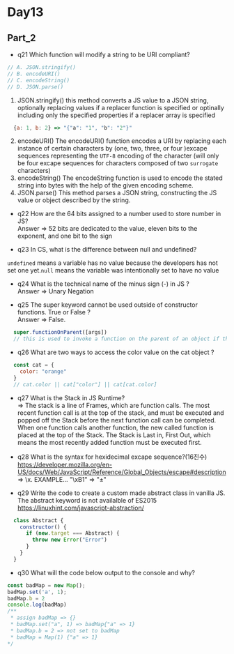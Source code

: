 # Day13

## Part_2
* q21
Which function will modify a string to be URI compliant?
```js
// A. JSON.stringify()
// B. encodeURI()
// C. encodeString()
// D. JSON.parse()
```
1. JSON.stringify()
this method converts a JS value to a JSON string, optionally replacing values if a replacer function is specified or optinally including only the specified properties if a replacer array is specified
```js
  {a: 1, b: 2} => "{"a": "1", "b": "2"}"
```
2. encodeURI()
The encodeURI() function encodes a URI by replacing each instance of certain characters by (one, two, three, or four )excape sequences representing the `UTF-8` encoding of the character (will only be four excape sequences for characters composed of two `surrogate` characters)
3. encodeString()
The encodeString function is used to encode the stated string into bytes with the help of the given encoding scheme.
4. JSON.parse()
This method parses a JSON string, constructing the JS value or object described by the string.

* q22
How are the 64 bits assigned to a number used to store number in JS?<br />
Answer => 52 bits are dedicated to the value, eleven bits to the exponent, and one bit to the sign

* q23
In CS, what is the difference between null and undefined?<br />

`undefined` means a variable has no value because the developers has not set one yet.`null` means the variable was intentionally set to have no value

* q24
What is the technical name of the minus sign (-) in JS ?<br />
Answer => Unary Negation

* q25
The super keyword cannot be used outside of constructor functions. True or False ?<br />
Answer => False.
```js
  super.functionOnParent([args])
  // this is used to invoke a function on the parent of an object if the function has been overridden by the child
```

* q26
What are two ways to access the color value on the cat object ?
```js
  const cat = {
    color: "orange"
  }
  // cat.color || cat["color"] || cat[cat.color]
```
* q27
What is the Stack in JS Runtime?<br />
=> The stack is a line of Frames, which are function calls. The most recent function call is at the top of the stack, and must be executed and popped off the Stack before the next function call can be completed.<br />
When one function calls another function, the new called function is placed at the top of the Stack. The Stack is Last in, First Out, which means the most recently added function must be executed first.

* q28
What is the syntax for hexidecimal excape sequence?(16진수)<br />
https://developer.mozilla.org/en-US/docs/Web/JavaScript/Reference/Global_Objects/escape#description
=> \x. EXAMPLE... "\xB1" => "±"

* q29
Write the code to create a custom made abstract class in vanilla JS. The abstract keyword is not availalble of ES2015 <br />
https://linuxhint.com/javascript-abstraction/
```js
  class Abstract {
    constructor() {
      if (new.target === Abstract) {
        throw new Error("Error")
      }
    }
  }
```

* q30
What will the code below output to the console and why?
```js
const badMap = new Map();
badMap.set('a', 1);
badMap.b = 2
console.log(badMap)
/**
 * assign badMap => {}
 * badMap.set("a", 1) => badMap{"a" => 1}
 * badMap.b = 2 => not set to badMap
 * badMap = Map(1) {"a" => 1}
*/
```
